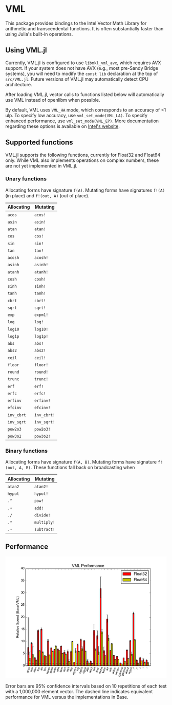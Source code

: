 # VML

This package provides bindings to the Intel Vector Math Library for
arithmetic and transcendental functions. It is often substantially
faster than using Julia's built-in operations.

## Using VML.jl

Currently, VML.jl is configured to use `libmkl_vml_avx`, which requires
AVX support. If your system does not have AVX (e.g., most pre-Sandy
Bridge systems), you will need to modify the `const lib` declaration at
the top of `src/VML.jl`. Future versions of VML.jl may automatically
detect CPU architecture.

After loading VML.jl, vector calls to functions listed below will
automatically use VML instead of openlibm when possible.

By default, VML uses `VML_HA` mode, which corresponds to an accuracy of
<1 ulp. To specify low accuracy, use `vml_set_mode(VML_LA)`. To specify
enhanced performance, use `vml_set_mode(VML_EP)`. More documentation
regarding these options is available on [Intel's website](http://software.intel.com/sites/products/documentation/hpc/mkl/vml/vmldata.htm).

## Supported functions

VML.jl supports the following functions, currently for Float32 and
Float64 only. While VML also implements operations on complex numbers,
these are not yet implemented in VML.jl.

### Unary functions

Allocating forms have signature `f(A)`. Mutating forms have signatures
`f!(A)` (in place) and `f!(out, A)` (out of place).

Allocating | Mutating
-----------|---------
`acos`     | `acos!`
`asin`     | `asin!`
`atan`     | `atan!`
`cos`      | `cos!`
`sin`      | `sin!`
`tan`      | `tan!`
`acosh`    | `acosh!`
`asinh`    | `asinh!`
`atanh`    | `atanh!`
`cosh`     | `cosh!`
`sinh`     | `sinh!`
`tanh`     | `tanh!`
`cbrt`     | `cbrt!`
`sqrt`     | `sqrt!`
`exp`      | `expm1!`
`log`      | `log!`
`log10`    | `log10!`
`log1p`    | `log1p!`
`abs`      | `abs!`
`abs2`     | `abs2!`
`ceil`     | `ceil!`
`floor`    | `floor!`
`round`    | `round!`
`trunc`    | `trunc!`
`erf`      | `erf!`
`erfc`     | `erfc!`
`erfinv`   | `erfinv!`
`efcinv`   | `efcinv!`
`inv_cbrt` | `inv_cbrt!`
`inv_sqrt` | `inv_sqrt!`
`pow2o3`   | `pow2o3!`
`pow3o2`   | `pow3o2!`

### Binary functions

Allocating forms have signature `f(A, B)`. Mutating forms have
signature `f!(out, A, B)`. These functions fall back on broadcasting
when 

Allocating | Mutating
-----------|---------
`atan2`    | `atan2!`
`hypot`    | `hypot!`
`.^`       | `pow!`
`.+`       | `add!`
`./`       | `divide!`
`.*`       | `multiply!`
`.-`       | `subtract!`

## Performance

![VML Performance Comparison](/benchmark/performance.png)

Error bars are 95% confidence intervals based on 10 repetitions of each
test with a 1,000,000 element vector. The dashed line indicates
equivalent performance for VML versus the implementations in Base.
